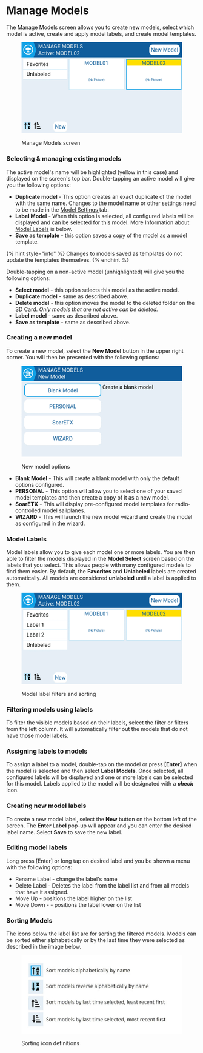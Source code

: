 # Manage Models

The Manage Models screen allows you to create new models, select which model is active, create and apply model labels, and create model templates.

<figure><img src="../../.gitbook/assets/managemodels.png" alt=""><figcaption><p>Manage Models screen</p></figcaption></figure>

### Selecting & managing existing models&#x20;

The active model's name will be highlighted (yellow in this case) and displayed on the screen's top bar. Double-tapping an active model will give you the following options:

* **Duplicate model** - This option creates an exact duplicate of the model with the same name. Changes to the model name or other settings need to be made in the [Model Settings ](model-settings/)tab.
* **Label Model** - When this option is selected, all configured labels will be displayed and can be selected for this model. More Information about [Model Labels](select-model.md#model-labels) is below.&#x20;
* **Save as template** - this option saves a copy of the model as a model template.

{% hint style="info" %}
Changes to models saved as templates do not update the templates themselves.
{% endhint %}

Double-tapping on a non-active model (unhighlighted) will give you the following options:

* **Select model** - this option selects this model as the active model.
* **Duplicate model** - same as described above.
* **Delete model** - this option moves the model to the deleted folder on the SD Card. _Only models that are not active can be deleted._
* **Label model** - same as described above.
* **Save as template** - same as described above.

### Creating a new model

To create a new model, select the **New Model** button in the upper right corner. You will then be presented with the following options:&#x20;

<figure><img src="../../.gitbook/assets/newmodel.png" alt=""><figcaption><p>New model options</p></figcaption></figure>

* **Blank Model** - This will create a blank model with only the default options configured.
* **PERSONAL** - This option will allow you to select one of your saved model templates and then create a copy of it as a new model.
* **SoarETX** - This will display pre-configured model templates for radio-controlled model sailplanes.
* **WIZARD** - This will launch the new model wizard and create the model as configured in the wizard.

### Model Labels

Model labels allow you to give each model one or more labels. You are then able to filter the models displayed in the **Model Select** screen based on the labels that you select. This allows people with many configured models to find them easier.  By default, the **Favorites** and **Unlabeled** labels are created automatically. All models are considered **unlabeled** until a label is applied to them.

<figure><img src="../../.gitbook/assets/labelfilters.png" alt=""><figcaption><p>Model label filters and sorting</p></figcaption></figure>

### Filtering models using labels

To filter the visible models based on their labels, select the filter or filters from the left column. It will automatically filter out the models that do not have those model labels.

### Assigning labels to models

To assign a label to a model, double-tap on the model or press **\[Enter]** when the model is selected and then select **Label Models**. Once selected, all configured labels will be displayed and one or more labels can be selected for this model. Labels applied to the model will be designated with a _**check**_ icon.

### Creating new model labels

To create a new model label, select the **New** button on the bottom left of the screen. The **Enter Label** pop-up will appear and you can enter the desired label name. Select **Save** to save the new label.

### Editing model labels

Long press \[Enter] or long tap on desired label and you be shown a menu with the following options:

* Rename Label - change the label's name
* Delete Label - Deletes the label from the label list and from all models that have it assigned.&#x20;
* Move Up - positions the label higher on the list&#x20;
* Move Down - - positions the label lower on the list

### Sorting Models

The icons below the label list are for sorting the filtered models. Models can be sorted either alphabetically or by the last time they were selected as described in the image below.

<figure><img src="../../.gitbook/assets/labelsort.jpg" alt=""><figcaption><p>Sorting icon definitions</p></figcaption></figure>



